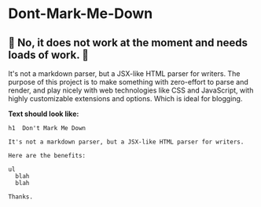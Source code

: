 # Dont-Mark-Me-Down

## 🚧 No, it does not work at the moment and needs loads of work. 🚧

It's not a markdown parser, but a JSX-like HTML parser for writers. 
The purpose of this project is to make something with zero-effort to parse and render, and play nicely with web technologies like CSS and JavaScript, with highly customizable extensions and options. 
Which is ideal for blogging. 

**Text should look like:**
```
h1  Don't Mark Me Down

It's not a markdown parser, but a JSX-like HTML parser for writers. 

Here are the benefits:

ul
  blah
  blah

Thanks.
```
